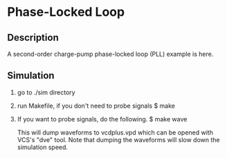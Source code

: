 Phase-Locked Loop
=================

Description
-----------
A second-order charge-pump phase-locked loop (PLL) example is here. 

Simulation
----------
1. go to ./sim directory
2. run Makefile, if you don't need to probe signals
   $ make

3. If you want to probe signals, do the following.
   $ make wave

   This will dump waveforms to vcdplus.vpd which can be opened with VCS's "dve" tool. Note that dumping the waveforms will slow down the simulation speed. 
